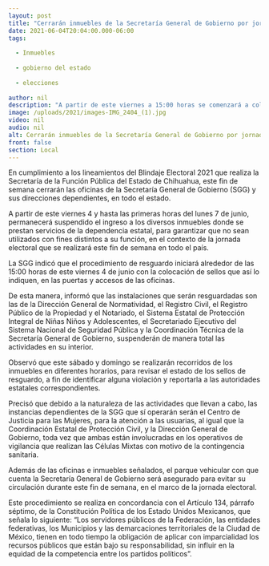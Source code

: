 ```yaml
---
layout: post
title: "Cerrarán inmuebles de la Secretaría General de Gobierno por jornada electoral"
date: 2021-06-04T20:04:00.000-06:00
tags:
  
  - Inmuebles
  
  - gobierno del estado
  
  - elecciones
  
author: nil
description: "A partir de este viernes a 15:00 horas se comenzará a colocar los sellos de resguardo; solo permanecerán en circulación unidades de Protección Civil y Dirección de Gobierno por su participación en las Células Mixtas"
image: /uploads/2021/images-IMG_2404_(1).jpg
video: nil
audio: nil
alt: Cerrarán inmuebles de la Secretaría General de Gobierno por jornada electoral
front: false
section: Local
---
```


En cumplimiento a los lineamientos del Blindaje Electoral 2021 que realiza la Secretaría de la Función Pública del Estado de Chihuahua, este fin de semana cerrarán las oficinas de la Secretaría General de Gobierno (SGG) y sus direcciones dependientes, en todo el estado.

 

A partir de este viernes 4 y hasta las primeras horas del lunes 7 de junio, permanecerá suspendido el ingreso a los diversos inmuebles donde se prestan servicios de la dependencia estatal, para garantizar que no sean utilizados con fines distintos a su función, en el contexto de la jornada electoral que se realizará este fin de semana en todo el país.

 

La SGG indicó que el procedimiento de resguardo iniciará alrededor de las 15:00 horas de este viernes 4 de junio con la colocación de sellos que así lo indiquen, en las puertas y accesos de las oficinas.

 

De esta manera, informó que las instalaciones que serán resguardadas son las de la Dirección General de Normatividad, el Registro Civil, el Registro Público de la Propiedad y el Notariado, el Sistema Estatal de Protección Integral de Niñas Niños y Adolescentes, el Secretariado Ejecutivo del Sistema Nacional de Seguridad Pública y la Coordinación Técnica de la Secretaría General de Gobierno, suspenderán de manera total las actividades en su interior.

 

Observó que este sábado y domingo se realizarán recorridos de los inmuebles en diferentes horarios, para revisar el estado de los sellos de resguardo, a fin de identificar alguna violación y reportarla a las autoridades estatales correspondientes.

 

Precisó que debido a la naturaleza de las actividades que llevan a cabo, las instancias dependientes de la SGG que sí operarán serán el Centro de Justicia para las Mujeres, para la atención a las usuarias, al igual que la Coordinación Estatal de Protección Civil, y la Dirección General de Gobierno, toda vez que ambas están involucradas en los operativos de vigilancia que realizan las Células Mixtas con motivo de la contingencia sanitaria.

 

Además de las oficinas e inmuebles señalados, el parque vehicular con que cuenta la Secretaría General de Gobierno será asegurado para evitar su circulación durante este fin de semana, en el marco de la jornada electoral.

 

Este procedimiento se realiza en concordancia con el Artículo 134, párrafo séptimo, de la Constitución Política de los Estado Unidos Mexicanos, que señala lo siguiente: “Los servidores públicos de la Federación, las entidades federativas, los Municipios y las demarcaciones territoriales de la Ciudad de México, tienen en todo tiempo la obligación de aplicar con imparcialidad los recursos públicos que están bajo su responsabilidad, sin influir en la equidad de la competencia entre los partidos políticos”.